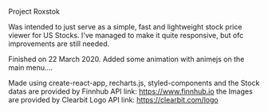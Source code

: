 Project Roxstok

Was intended to just serve as a simple, fast and lightweight stock price viewer for 
US Stocks. I've managed to make it quite responsive, but ofc improvements are still needed.

Finished on 22 March 2020. Added some animation with animejs on the main menu....



Made using create-react-app, recharts.js, styled-components
and the Stock datas are provided by Finnhub API
link: https://www.finnhub.io
the Images are provided by Clearbit Logo API
link: https://clearbit.com/logo
